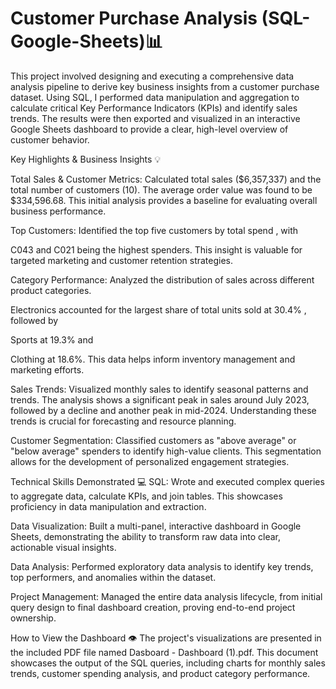 # Customer Purchase Analysis (SQL-Google-Sheets)📊

This project involved designing and executing a comprehensive data analysis pipeline to derive key business insights from a customer purchase dataset. Using SQL, I performed data manipulation and aggregation to calculate critical Key Performance Indicators (KPIs) and identify sales trends. The results were then exported and visualized in an interactive Google Sheets dashboard to provide a clear, high-level overview of customer behavior.

Key Highlights & Business Insights 💡

Total Sales & Customer Metrics: Calculated total sales ($6,357,337) and the total number of customers (10). The average order value was found to be $334,596.68. This initial analysis provides a baseline for evaluating overall business performance.



Top Customers: Identified the top five customers by total spend , with 

C043 and C021 being the highest spenders. This insight is valuable for targeted marketing and customer retention strategies.


Category Performance: Analyzed the distribution of sales across different product categories. 

Electronics accounted for the largest share of total units sold at 30.4% , followed by 

Sports at 19.3% and 

Clothing at 18.6%. This data helps inform inventory management and marketing efforts.


Sales Trends: Visualized monthly sales to identify seasonal patterns and trends. The analysis shows a significant peak in sales around July 2023, followed by a decline and another peak in mid-2024. Understanding these trends is crucial for forecasting and resource planning.




Customer Segmentation: Classified customers as "above average" or "below average" spenders to identify high-value clients. This segmentation allows for the development of personalized engagement strategies.

Technical Skills Demonstrated 💻
SQL: Wrote and executed complex queries to aggregate data, calculate KPIs, and join tables. This showcases proficiency in data manipulation and extraction.

Data Visualization: Built a multi-panel, interactive dashboard in Google Sheets, demonstrating the ability to transform raw data into clear, actionable visual insights.

Data Analysis: Performed exploratory data analysis to identify key trends, top performers, and anomalies within the dataset.

Project Management: Managed the entire data analysis lifecycle, from initial query design to final dashboard creation, proving end-to-end project ownership.

How to View the Dashboard 👁️
The project's visualizations are presented in the included PDF file named Dasboard - Dashboard (1).pdf. This document showcases the output of the SQL queries, including charts for monthly sales trends, customer spending analysis, and product category performance.
